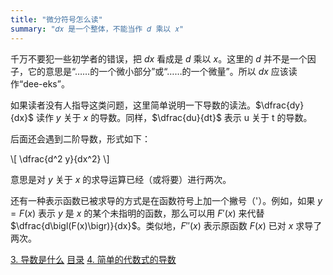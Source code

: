 ```yaml
---
title: "微分符号怎么读"
summary: "𝑑𝑥 是一个整体，不能当作 𝑑 乘以 𝑥"
---
```


千万不要犯一些初学者的错误，把 $dx$ 看成是 $d$ 乘以 $x$。这里的 $d$ 并不是一个因子，它的意思是“……的一个微小部分”或“……的一个微量”。所以 $dx$ 应该读作“dee-eks”。

如果读者没有人指导这类问题，这里简单说明一下导数的读法。$\dfrac{dy}{dx}$ 读作 $y$ 关于 $x$ 的导数。同样，$\dfrac{du}{dt}$ 表示 u 关于 t 的导数。

后面还会遇到二阶导数，形式如下：

<div class="math">\[
\dfrac{d^2 y}{dx^2}
\]</div>

意思是对 $y$ 关于 $x$ 的求导运算已经（或将要）进行两次。

还有一种表示函数已被求导的方式是在函数符号上加一个撇号（'）。例如，如果 $y=F(x)$ 表示 $y$ 是 $x$ 的某个未指明的函数，那么可以用  $F'(x)$ 来代替 $\dfrac{d\bigl(F(x)\bigr)}{dx}$。类似地，$F''(x)$ 表示原函数 $F(x)$ 已对 $x$ 求导了两次。

<nav class="pagination justify-content-between">
<a href="../3">3. 导数是什么</a>
<a href="../">目录</a>
<a href="../4">4. 简单的代数式的导数</a>
</nav>

